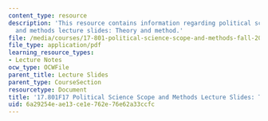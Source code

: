 ```yaml
---
content_type: resource
description: 'This resource contains information regarding political science scope
  and methods lecture slides: Theory and method.'
file: /media/courses/17-801-political-science-scope-and-methods-fall-2017/6a29254eae13ce1e762e76e62a33ccfc_MIT17_801F17_Week2.pdf
file_type: application/pdf
learning_resource_types:
- Lecture Notes
ocw_type: OCWFile
parent_title: Lecture Slides
parent_type: CourseSection
resourcetype: Document
title: '17.801F17 Political Science Scope and Methods Lecture Slides: Theory and Method'
uid: 6a29254e-ae13-ce1e-762e-76e62a33ccfc
---
```

